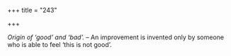 +++
title = "243"

+++

*Origin of ‘good’ and ‘bad’.* – An improvement is invented only by someone who is able to feel ‘this is not good’.


